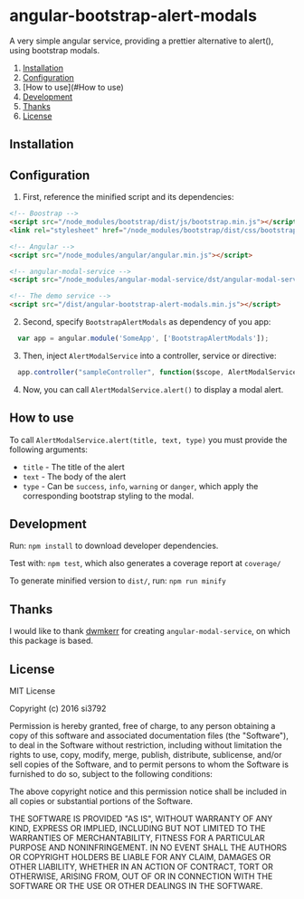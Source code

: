 # angular-bootstrap-alert-modals
A very simple angular service, providing a prettier alternative to alert(), using bootstrap modals.

1. [Installation](#Installation)
2. [Configuration](#Configuration)
3. [How to use](#How to use)
4. [Development](#Development)
5. [Thanks](#Thanks)
6. [License](#License)

## Installation

## Configuration

1. First, reference the minified script and its dependencies:

```html
<!-- Boostrap -->
<script src="/node_modules/bootstrap/dist/js/bootstrap.min.js"></script>
<link rel="stylesheet" href="/node_modules/bootstrap/dist/css/bootstrap.min.css">

<!-- Angular -->
<script src="/node_modules/angular/angular.min.js"></script>

<!-- angular-modal-service -->
<script src="/node_modules/angular-modal-service/dst/angular-modal-service.min.js"></script>

<!-- The demo service -->
<script src="/dist/angular-bootstrap-alert-modals.min.js"></script>
```

2. Second, specify `BootstrapAlertModals` as dependency of you app:

```javascript
  var app = angular.module('SomeApp', ['BootstrapAlertModals']);
```

3. Then, inject `AlertModalService` into a controller, service or directive:

```javascript
  app.controller("sampleController", function($scope, AlertModalService) { ...
```

4. Now, you can call `AlertModalService.alert()` to display a modal alert.

## How to use

To call `AlertModalService.alert(title, text, type)` you must provide the following arguments:
* `title` - The title of the alert
* `text` - The body of the alert
* `type` - Can be `success`, `info`, `warning` or `danger`, which apply the corresponding bootstrap styling to the modal.

## Development

Run:
`npm install`
to download developer dependencies.

Test with:
`npm test`,
which also generates a coverage report at `coverage/`

To generate minified version to `dist/`, run:
`npm run minify`

## Thanks

I would like to thank [dwmkerr](https://github.com/dwmkerr) for creating
 `angular-modal-service`, on which this package is based.

## License

MIT License

Copyright (c) 2016 si3792

Permission is hereby granted, free of charge, to any person obtaining a copy
of this software and associated documentation files (the "Software"), to deal
in the Software without restriction, including without limitation the rights
to use, copy, modify, merge, publish, distribute, sublicense, and/or sell
copies of the Software, and to permit persons to whom the Software is
furnished to do so, subject to the following conditions:

The above copyright notice and this permission notice shall be included in all
copies or substantial portions of the Software.

THE SOFTWARE IS PROVIDED "AS IS", WITHOUT WARRANTY OF ANY KIND, EXPRESS OR
IMPLIED, INCLUDING BUT NOT LIMITED TO THE WARRANTIES OF MERCHANTABILITY,
FITNESS FOR A PARTICULAR PURPOSE AND NONINFRINGEMENT. IN NO EVENT SHALL THE
AUTHORS OR COPYRIGHT HOLDERS BE LIABLE FOR ANY CLAIM, DAMAGES OR OTHER
LIABILITY, WHETHER IN AN ACTION OF CONTRACT, TORT OR OTHERWISE, ARISING FROM,
OUT OF OR IN CONNECTION WITH THE SOFTWARE OR THE USE OR OTHER DEALINGS IN THE
SOFTWARE.
